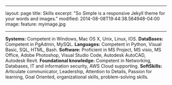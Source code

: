 
---
layout: page
title: Skills
excerpt: "So Simple is a responsive Jekyll theme for your words and images."
modified: 2014-08-08T19:44:38.564948-04:00
image:
 feature: myimage.jpg
 <!-- credit: WeGraphics
 creditlink: http://wegraphics.net/downloads/free-ultimate-blurred-background-pack/ -->
---



**Systems:** Competent in Windows, Mac OS X, Unix, Linux, IOS. 
**DataBases:** Competent in PgAdmin, MySQL.
**Languages:** Competent in Python, Visual Basic, SQL, HTML, Bash. 
**Software:** Proficient in MS Project, MS visio, MS Office, Adobe Photoshop, Visual Studio Code,  Autodesk AutoCAD, Autodesk Revit.
**Foundational knowledge:** Competent in Networking, Databases, IT and information security, AWS Cloud supporting. 
**SoftSkills:** Articulate communicator, Leadership, Attention to Details, Passion for learning, Goal Oriented, organizational skills, problem-solving skills.

